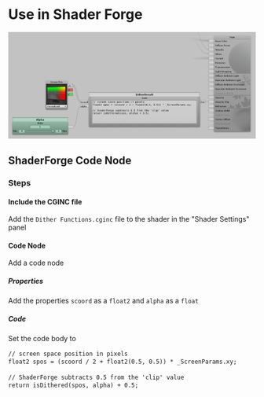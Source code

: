# Use in Shader Forge
![Shader Forge Example](shaderforge-example.png)

## ShaderForge Code Node
### Steps
#### Include the CGINC file
Add the `Dither Functions.cginc` file to the shader in the "Shader Settings" panel

#### Code Node
Add a code node

##### Properties
Add the properties `scoord` as a `float2` and `alpha` as a `float`

##### Code
Set the code body to
```hlsl
// screen space position in pixels
float2 spos = (scoord / 2 + float2(0.5, 0.5)) * _ScreenParams.xy;

// ShaderForge subtracts 0.5 from the 'clip' value
return isDithered(spos, alpha) + 0.5;
```
